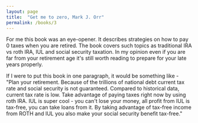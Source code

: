 ```yaml
---
layout: page
title:  "Get me to zero, Mark J. Orr"
permalink: /books/3
---
```

For me this book was an eye-opener. It describes strategies on how to pay 0 taxes when you are retired.
The book covers such topics as traditional IRA vs roth IRA, IUL and social security taxation. In my opinion
even if you are far from your retirement age it's still worth reading to prepare for your late years 
properly.

If I were to put this book in one paragraph, it would be something like - "Plan your retirement. Because of the trillions
of national debt current tax rate and social security is not guaranteed. Compared to historical data, current tax rate is low.
Take advantage of paying taxes right now by using roth IRA. IUL is super cool - you can't lose your money, all profit from IUL
is tax-free, you can take loans from it. By taking advantage of tax-free income from ROTH and IUL 
you also make your social security benefit tax-free."